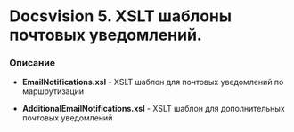 # Docsvision 5. XSLT шаблоны почтовых уведомлений. 

### Описание

* **EmailNotifications.xsl** - XSLT шаблон для почтовых уведомлений по маршрутизации

* **AdditionalEmailNotifications.xsl** - XSLT шаблон для дополнительных почтовых уведомлений

